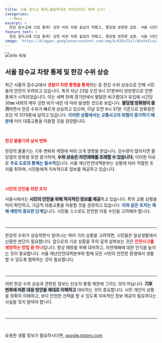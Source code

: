 ```yaml
---
title: 서울 잠수교 통제…올림픽대로 여의상류IC 해제 소식!
categories:
  - News
excerpt: >
  한강 잠수교에 긴급 통제! 강한 비로 차량 출입이 막혔고, 팔당댐 방류량 급증. 서울 시민들은 대중교통 이용을 권장받고 있어요. 안전을 위해 지금 바로 교통 상황을 확인하세요!
feature_text: >
  한강 잠수교에 긴급 통제! 강한 비로 차량 출입이 막혔고, 팔당댐 방류량 급증. 서울 시민들은 대중교통 이용을 권장받고 있어요. 안전을 위해 지금 바로 교통 상황을 확인하세요!
image: 'https://blogger.googleusercontent.com/img/b/R29vZ2xl/AVvXsEixyZcFfHzMRdzZMjFBmAUKJYCLCGyLL1o632UiGVXcaFdKo_bkvkuCioo0uUKlGfBVcT3P84aROyZIXSBEx3Aw5nCQ3pTgDom1WDC4m8eifvWiAmWEEVb4x6G_l8C0QH225ldMjyaFvpxGEBGNO37VmDTDMHGhJPq73UglMfDca1-0aw/s1600/blogspot.png'
---
```


<p><img src="https://blogger.googleusercontent.com/img/b/R29vZ2xl/AVvXsEixyZcFfHzMRdzZMjFBmAUKJYCLCGyLL1o632UiGVXcaFdKo_bkvkuCioo0uUKlGfBVcT3P84aROyZIXSBEx3Aw5nCQ3pTgDom1WDC4m8eifvWiAmWEEVb4x6G_l8C0QH225ldMjyaFvpxGEBGNO37VmDTDMHGhJPq73UglMfDca1-0aw/s1600/blogspot.png" alt="info 속보" /></p>

<h2 data-ke-size="size26">서울 잠수교 차량 통제 및 한강 수위 상승</h2>

<p data-ke-size="size16">최근 서울의 잠수교에서 <b><span style="color: #ee2323;">경찰이 차량 통행을 통제</span></b>하는 등 한강 수위 상승으로 인해 시민들의 안전이 우려되고 있습니다. 특히 지난 23일 오전 9시 37분부터 양방향으로 전면 통제가 시작되었습니다. 이는 새벽 한때 경기만에서 발달한 비구름대가 유입돼 시간당 30㎜ 내외의 매우 강한 비가 내린 데 따라 발생한 것으로 보입니다. <b><span style="background-color: #21538527;">팔당댐 방류량이 증가</span></b>하면서 한강 수위가 빠르게 상승하고 있으며, 이날 오전 9시 37분 기준으로 방류량은 초당 약 3179톤에 달하고 있습니다. <b><span style="color: #1a5490;">이러한 상황에서는 교통사고의 위험이 증가하기 때문에</span></b> 미리 대중교통을 이용할 것을 권장합니다.</p>

<p data-ke-size="size16">&nbsp;</p>

<p><b><span style="color: #ee2323;">한강 물줄기와 날씨 변화</span></b></p>

<p data-ke-size="size16">한강의 물줄기는 기후 변화와 계절에 따라 크게 영향을 받습니다. 강수량이 많아지면 팔당댐의 방류량 또한 증가하며, <b><span style="background-color: #21538527;">수위 상승은 자연재해를 초래할 수 있습니다.</span></b> 이러한 이유로 <b><span style="color: #1a5490;">주요 도로의 통제는 필수적</span></b>입니다. 서울 재난안전대책본부는 상황에 따라 적절한 조치를 취하며, 시민들에게 지속적으로 정보를 제공하고 있습니다.</p>

<p data-ke-size="size16">&nbsp;</p>

<p><b><span style="color: #ee2323;">시민의 안전을 위한 조치</span></b></p>

<p data-ke-size="size16">서울시에서는 <b><span style="background-color: #21538527;">시민의 안전을 위해 적극적인 정보를 제공</span></b>하고 있습니다. 특히 교통 상황을 미리 확인하고, 가급적 대중교통을 이용할 것을 권장하고 있습니다. <b><span style="color: #1a5490;">이와 같은 조치는 재해 예방의 중요한 단계</span></b>입니다. 시민들 스스로도 안전한 이동 수단을 고려해야 합니다.</p>

<p data-ke-size="size16">&nbsp;</p>

<hr>

<p data-ke-size="size16">한강의 수위가 상승하면서 일어나는 여러 가지 상황을 고려하면, 시민들은 일상생활에서 신중한 판단이 필요합니다. 앞으로의 기상 상황을 주의 깊게 살펴보는 것은 <b><span style="color: #ee2323;">안전사고를 예방하는 방법 중 하나</span></b>입니다. 항상 예방을 위해 대처하고, 자연재해에 대한 인식을 높이는 것이 중요합니다. 서울 재난안전대책본부와 함께 모든 시민이 안전한 환경에서 생활할 수 있도록 협력하는 것이 필요합니다. </p>

<p data-ke-size="size16">&nbsp;</p>

<hr>

<p data-ke-size="size16">이번 한강 수위 상승과 관련된 정보는 단순히 통행 제한에 그치는 것이 아닙니다. <b><span style="background-color: #21538527;">기후 변화에 따른 대응 방안을 제대로 이해하고</span></b> 대비하는 것이 중요합니다. 시민 개인이 상황을 정확히 이해하고, 보다 안전한 선택을 할 수 있도록 지속적인 정보 제공이 필요하다는 사실을 잊지 말아야 합니다.</p> 

<p data-ke-size="size16">&nbsp;</p>

<hr>

<p data-ke-size="size16">&nbsp;</p>
유용한 생활 정보가 필요하시다면, <a href="https://qoogle.tistory.com" rel="dofollow">qoogle.tistory.com</a>


